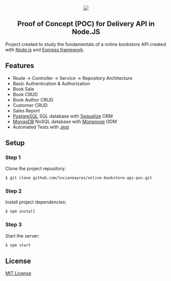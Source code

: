 <br />
<p align="center"><img src="https://user-images.githubusercontent.com/20209393/138801932-8c67180a-2772-4cfa-b38b-2eeb3c875b39.png" /></p>

<h2 align="center">Proof of Concept (POC) for Delivery API in Node.JS</h2>

Project created to study the fundamentals of a online bookstore API created with [Node.js](https://nodejs.org) and [Express framework](https://expressjs.com/).

## Features

- Route -> Controller -> Service -> Repository Architecture
- Basic Authentication & Authorization
- Book Sale
- Book CRUD
- Book Author CRUD
- Customer CRUD
- Sales Report
- [PostgreSQL](https://www.postgresql.org/) SQL database with [Sequelize](https://sequelize.org/) ORM
- [MongoDB](https://www.mongodb.com/) NoSQL database with [Mongoose](https://mongoosejs.com/) ODM
- Automated Tests with [Jest](https://jestjs.io/)

## Setup

### Step 1

Clone the project repository:

```sh
$ git clone github.com/lucianoayres/online-bookstore-api-poc.git
```

### Step 2

Install project dependencies:

```sh
$ npm install
```

### Step 3

Start the server:

```sh
$ npm start
```

## License

[MIT License](https://github.com/lucianoayres/online-bookstore-api/blob/main/LICENSE)
